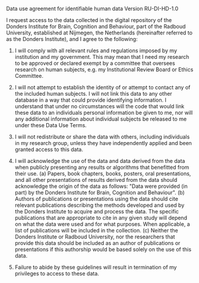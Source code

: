 Data use agreement for identifiable human data
Version RU-DI-HD-1.0

I request access to the data collected in the digital repository of the Donders Institute for Brain, Cognition and Behaviour, part of the Radboud University, established at Nijmegen, the Netherlands (hereinafter referred to as the Donders Institute), and I agree to the following:

1. I will comply with all relevant rules and regulations imposed by my institution and my government.  This may mean that I need my research to be approved or declared exempt by a committee that oversees research on human subjects, e.g. my Institutional Review Board or Ethics Committee.

2. I will not attempt to establish the identity of or attempt to contact any of the included human subjects. I will not link this data to any other database in a way that could provide identifying information. I understand that under no circumstances will the code that would link these data to an individuals personal information be given to me, nor will any additional information about individual subjects be released to me under these Data Use Terms.

3. I will not redistribute or share the data with others, including individuals in my research group, unless they have independently applied and been granted access to this data.

4. I will acknowledge the use of the data and data derived from the data when publicly presenting any results or algorithms that benefitted from their use.
 (a) Papers, book chapters, books, posters, oral presentations, and all other presentations of results derived from the data should acknowledge the origin of the data as follows: "Data were provided (in part) by the Donders Institute for Brain, Cognition and Behaviour".
 (b) Authors of publications or presentations using the data should cite relevant publications describing the methods developed and used by the Donders Institute to acquire and process the data. The specific publications that are appropriate to cite in any given study will depend on what the data were used and for what purposes. When applicable, a list of publications will be included in the collection.
 (c) Neither the Donders Institute or Radboud University, nor the researchers that provide this data should be included as an author of publications or presentations if this authorship would be based solely on the use of this data.

5. Failure to abide by these guidelines will result in termination of my privileges to access to these data.

